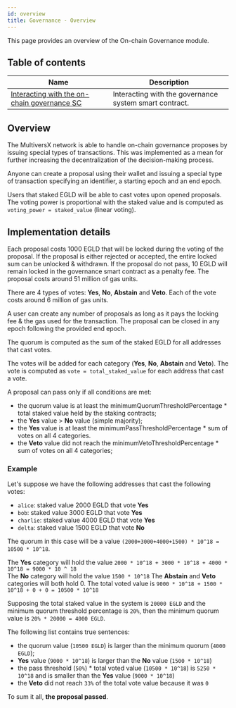 ```yaml
---
id: overview
title: Governance - Overview
---
```


[comment]: # (mx-abstract)

This page provides an overview of the On-chain Governance module.

## Table of contents

[comment]: # (mx-context-auto)

| Name                                                                              | Description                                                              |
|-----------------------------------------------------------------------------------|--------------------------------------------------------------------------|
| [Interacting with the on-chain governance SC](/governance/governance-interaction) | Interacting with the governance system smart contract.                   |

[comment]: # (mx-context-auto)

## Overview

The MultiversX network is able to handle on-chain governance proposes by issuing special types of transactions. This was implemented as a mean for further increasing the decentralization of the decision-making process.

Anyone can create a proposal using their wallet and issuing a special type of transaction specifying an identifier, a starting epoch and an end epoch.

Users that staked EGLD will be able to cast votes upon opened proposals. The voting power is proportional with the staked value and is computed as `voting_power = staked_value` (linear voting).

[comment]: # (mx-context-auto)

## Implementation details

Each proposal costs 1000 EGLD that will be locked during the voting of the proposal. If the proposal is either rejected or accepted, the entire locked sum can be unlocked & withdrawn. If the proposal do not pass, 10 EGLD will remain locked in the governance smart contract as a penalty fee. The proposal costs around 51 million of gas units.

There are 4 types of votes: **Yes**, **No**, **Abstain** and **Veto**. Each of the vote costs around 6 million of gas units.

A user can create any number of proposals as long as it pays the locking fee & the gas used for the transaction. The proposal can be closed in any epoch following the provided end epoch.

The quorum is computed as the sum of the staked EGLD for all addresses that cast votes.

The votes will be added for each category (**Yes**, **No**, **Abstain** and **Veto**). The vote is computed as `vote = total_staked_value` for each address that cast a vote.

A proposal can pass only if all conditions are met:
- the quorum value is at least the minimumQuorumThresholdPercentage * total staked value held by the staking contracts;
- the **Yes** value > **No** value (simple majority);
- the **Yes** value is at least the minimumPassThresholdPercentage * sum of votes on all 4 categories.
- the **Veto** value did not reach the minimumVetoThresholdPercentage * sum of votes on all 4 categories;

### Example
Let's suppose we have the following addresses that cast the following votes:
- `alice`: staked value 2000 EGLD that vote **Yes**
- `bob`: staked value 3000 EGLD that vote **Yes**
- `charlie`: staked value 4000 EGLD that vote **Yes**
- `delta`: staked value 1500 EGLD that vote **No**

The quorum in this case will be a value `(2000+3000+4000+1500) * 10^18 = 10500 * 10^18`.

The **Yes** category will hold the value `2000 * 10^18 + 3000 * 10^18 + 4000 * 10^18 = 9000 * 10 ^ 18`  
The **No** category will hold the value `1500 * 10^18`
The **Abstain** and **Veto** categories will both hold 0.
The total voted value is `9000 * 10^18 + 1500 * 10^18 + 0 + 0 = 10500 * 10^18`

Supposing the total staked value in the system is `20000 EGLD` and the minimum quorum threshold percentage is `20%`, then the minimum quorum value is `20% * 20000 = 4000 EGLD`. 

The following list contains true sentences:
- the quorum value (`10500 EGLD`) is larger than the minimum quorum (`4000 EGLD`);
- **Yes** value (`9000 * 10^18`) is larger than the **No** value (`1500 * 10^18`) 
- the pass threshold (`50%`) * total voted value (`10500 * 10^18`) is `5250 * 10^18` and is smaller than the **Yes** value (`9000 * 10^18`) 
- the **Veto** did not reach `33%` of the total vote value because it was `0`

To sum it all, **the proposal passed**.